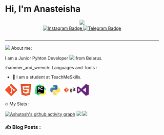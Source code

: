 
# Hi, I'm Anasteisha


<div id="header" align="center">
  <img src="https://media.giphy.com/media/jNA4Bof4CGbwNOlRP9/giphy.gif" width="480"/>
</div>
<div id="badges" align="center">
  <a href="https://www.instagram.com/a.sundik/?igshid=NTdlMDg3MTY%3D">
    <img src="https://img.shields.io/badge/Instagram-red?style=for-the-badge&logo=Instagram&logoColor=black" alt="Instagram Badge"/>
  </a>
  <a href="https://tlgg.ru/@nastasandalova">
    <img src="https://img.shields.io/badge/Telegram-blue?style=for-the-badge&logo=Telegram&logoColor=black" alt="Telegram Badge"/>
  </a>
</div>


<div  align="center">
  <img src="https://komarev.com/ghpvc/?username=Shundik&style=flat-square&color=blue" alt=""/>
</dif> 

---
<div align="left">
  <img src="https://media.giphy.com/media/77T0KoLNfI9kXYWoAK/giphy.gif" width="50"/> About me:
  
  I am a Junior Pyhton Developer <img src="https://media.giphy.com/media/WUlplcMpOCEmTGBtBW/giphy.gif" width="30"> from Belarus.
</div>
<div align="left">
  :hammer_and_wrench: Languages and Tools :
  
  
</div>
<div align="left">
  
  - :seedling: I am a student at TeachMeSkills.
  
</dif>


<div>
  <img src="https://github.com/devicons/devicon/blob/master/icons/git/git-original.svg" title="GIT" alt="GIT" width="40" height="40"/>&nbsp;
  <img src="https://github.com/devicons/devicon/blob/master/icons/html5/html5-original.svg" title="HTML" alt="HTML" width="40" height="40"/>&nbsp;
  <img src="https://github.com/devicons/devicon/blob/master/icons/pycharm/pycharm-original.svg" title="pycharm" alt="pycharm" width="40" height="40"/>&nbsp;
  <img src="https://github.com/devicons/devicon/blob/master/icons/python/python-original.svg" title="python " alt="python" width="40" height="40"/>&nbsp;
  <img src="https://github.com/devicons/devicon/blob/master/icons/git/git-original-wordmark.svg" title="Git" **alt="Git" width="40" height="40"/>
  <img src="https://github.com/devicons/devicon/blob/master/icons/visualstudio/visualstudio-plain.svg" title="visualstudio " alt="visualstudio" width="40" height="40"/>&nbsp;
</div>



:fire: My Stats :



[![Ashutosh's github activity graph](https://github-readme-activity-graph.cyclic.app/graph?username=Shundik&theme=xcode)](https://github.com/ashutosh00710/github-readme-activity-graph)
![](https://github-profile-summary-cards.vercel.app/api/cards/stats?username=Shundik&theme=tokyonight)
![](https://github-profile-summary-cards.vercel.app/api/cards/most-commit-language?username=Shundik&theme=tokyonight)

### :writing_hand: Blog Posts :
<!-- BLOG-POST-LIST:START -->
<!-- BLOG-POST-LIST:END -->
